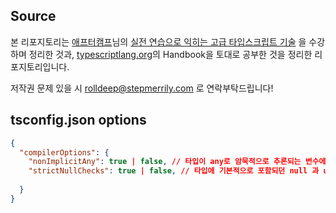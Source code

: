 ## Source

본 리포지토리는 [애프터캠프](https://www.inflearn.com/users/1156653/@aftercamp)님의 [실전 연습으로 익히는 고급 타입스크립트 기술](https://www.inflearn.com/course/%EC%8B%A4%EC%A0%84%EC%97%B0%EC%8A%B5-%EA%B3%A0%EA%B8%89-%ED%83%80%EC%9E%85%EC%8A%A4%ED%81%AC%EB%A6%BD%ED%8A%B8)
을 수강하며 정리한 것과, 
[typescriptlang.org](https://www.typescriptlang.org/)의 Handbook을 토대로 공부한 것을 정리한 리포지토리입니다.
  
저작권 문제 있을 시 rolldeep@stepmerrily.com 로 연락부탁드립니다!

## tsconfig.json options
```json
{
  "compilerOptions": {
    "nonImplicitAny": true | false, // 타입이 any로 암묵적으로 추론되는 변수에 대해 오류 발생
    "strictNullChecks": true | false, // 타입에 기본적으로 포함되던 null 과 undefined가 포함되지 않게됨. 명시적으로 null과 undefined를 처리해야함.
    
  }
}
```
